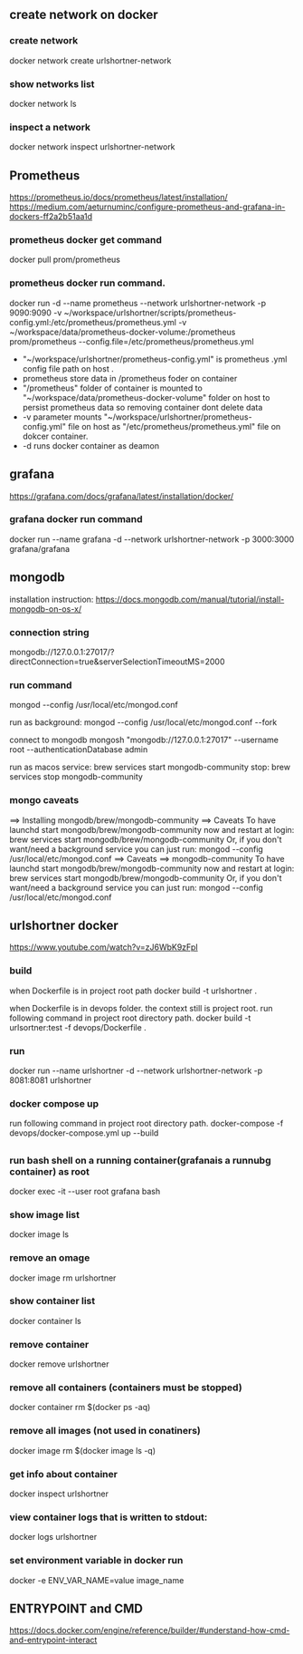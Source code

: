 
## create network on docker

### create network
docker network create urlshortner-network
### show networks list
docker network ls
### inspect a network
docker network inspect urlshortner-network

## Prometheus
https://prometheus.io/docs/prometheus/latest/installation/
https://medium.com/aeturnuminc/configure-prometheus-and-grafana-in-dockers-ff2a2b51aa1d

### prometheus docker get command
docker pull prom/prometheus

### prometheus docker run command.

docker run -d --name prometheus --network urlshortner-network -p 9090:9090 -v ~/workspace/urlshortner/scripts/prometheus-config.yml:/etc/prometheus/prometheus.yml -v ~/workspace/data/prometheus-docker-volume:/prometheus prom/prometheus --config.file=/etc/prometheus/prometheus.yml

- "~/workspace/urlshortner/prometheus-config.yml" is prometheus .yml config file path on host .
- prometheus store data in /prometheus foder on container
- "/prometheus" folder of container is mounted to "~/workspace/data/prometheus-docker-volume" folder on host to persist prometheus data so removing container dont delete data
- -v parameter mounts "~/workspace/urlshortner/prometheus-config.yml" file on host as "/etc/prometheus/prometheus.yml" file on dokcer container.
- -d runs docker container as deamon

## grafana 
https://grafana.com/docs/grafana/latest/installation/docker/

### grafana docker run command
docker run --name grafana -d --network urlshortner-network -p 3000:3000 grafana/grafana

## mongodb

installation instruction:
https://docs.mongodb.com/manual/tutorial/install-mongodb-on-os-x/

### connection string
mongodb://127.0.0.1:27017/?directConnection=true&serverSelectionTimeoutMS=2000

### run command
mongod --config /usr/local/etc/mongod.conf

run as background:
mongod --config /usr/local/etc/mongod.conf --fork

connect to mongodb 
mongosh "mongodb://127.0.0.1:27017" --username root --authenticationDatabase admin  

run as macos service:
brew services start mongodb-community
stop:
brew services stop mongodb-community

### mongo caveats
==> Installing mongodb/brew/mongodb-community
==> Caveats
To have launchd start mongodb/brew/mongodb-community now and restart at login:
  brew services start mongodb/brew/mongodb-community
Or, if you don't want/need a background service you can just run:
  mongod --config /usr/local/etc/mongod.conf
==> Caveats
==> mongodb-community
To have launchd start mongodb/brew/mongodb-community now and restart at login:
  brew services start mongodb/brew/mongodb-community
Or, if you don't want/need a background service you can just run:
  mongod --config /usr/local/etc/mongod.conf

## urlshortner docker
https://www.youtube.com/watch?v=zJ6WbK9zFpI

### build
when Dockerfile is in project root path
docker build -t urlshortner .

when Dockerfile is in devops folder. the context still is project root. run following command in project root directory path.
docker build -t urlsortner:test -f devops/Dockerfile .  

### run 
docker run --name urlshortner -d --network urlshortner-network -p 8081:8081 urlshortner

### docker compose up
run following command in project root directory path.
docker-compose -f devops/docker-compose.yml up --build

## 
### run bash shell on a running container(grafanais a runnubg container) as root
docker exec -it --user root grafana bash

### show image list
docker image ls
### remove an omage
docker image rm urlshortner

### show container list
docker container ls
### remove container
docker remove urlshortner

### remove all containers (containers must be stopped)
docker container rm $(docker ps -aq)

### remove all images (not used in conatiners)
docker image rm $(docker image ls -q)

### get info about container
docker inspect urlshortner

### view container logs that is written to stdout:
docker logs urlshortner

### set environment variable in docker run
docker -e ENV_VAR_NAME=value image_name

## ENTRYPOINT and CMD
https://docs.docker.com/engine/reference/builder/#understand-how-cmd-and-entrypoint-interact




